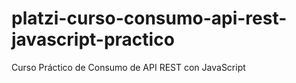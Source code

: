 # platzi-curso-consumo-api-rest-javascript-practico
Curso Práctico de Consumo de API REST con JavaScript
